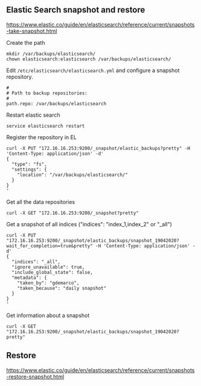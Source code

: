 Elastic Search snapshot and restore
-----------------------------------
https://www.elastic.co/guide/en/elasticsearch/reference/current/snapshots-take-snapshot.html


Create the path
````
mkdir /var/backups/elasticsearch/
chown elasticsearch:elasticsearch /var/backups/elasticsearch/
````

Edit `/etc/elasticsearch/elasticsearch.yml` and configure a snapshot repository.
````
#
# Path to backup repositories:
#
path.repo: /var/backups/elasticsearch 
````

Restart elastic search
````
service elasticsearch restart
````

Register the repository in EL
````
curl -X PUT "172.16.16.253:9200/_snapshot/elastic_backups?pretty" -H 'Content-Type: application/json' -d'
{
  "type": "fs",
  "settings": {
    "location": "/var/backups/elasticsearch/"
  }
}
'
````

Get all the data repositories
````
curl -X GET "172.16.16.253:9200/_snapshot?pretty"
````

Get a snapshot of all indices ("indices": "index_1,index_2" or "_all")
````
curl -X PUT "172.16.16.253:9200/_snapshot/elastic_backups/snapshot_19042020?wait_for_completion=true&pretty" -H 'Content-Type: application/json' -d'
{
  "indices": "_all",
  "ignore_unavailable": true,
  "include_global_state": false,
  "metadata": {
    "taken_by": "gdemarco",
    "taken_because": "daily snapshot"
  }
}
'
````

Get information about a snapshot
````
curl -X GET "172.16.16.253:9200/_snapshot/elastic_backups/snapshot_19042020?pretty"
````

Restore
-------

https://www.elastic.co/guide/en/elasticsearch/reference/current/snapshots-restore-snapshot.html
